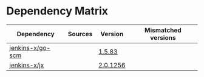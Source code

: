 # Dependency Matrix

Dependency | Sources | Version | Mismatched versions
---------- | ------- | ------- | -------------------
[jenkins-x/go-scm](https://github.com/jenkins-x/go-scm) |  | [1.5.83]() | 
[jenkins-x/jx](https://github.com/jenkins-x/jx) |  | [2.0.1256](https://github.com/jenkins-x/jx/releases/tag/v2.0.1256) | 
